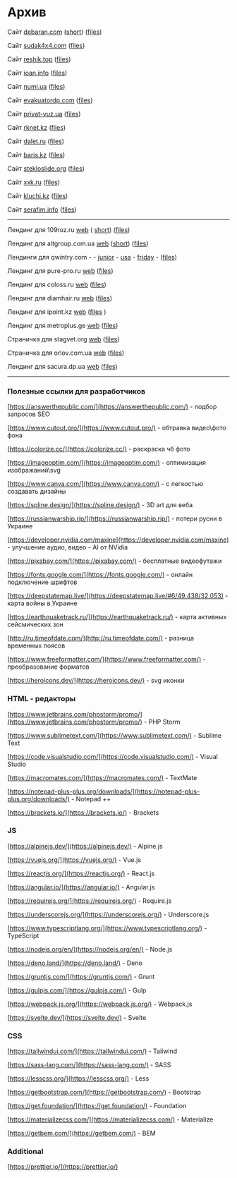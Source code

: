 # Архив


Сайт [debaran.com](https://sv-m.github.io/archive/debaran.com/) 
([short](https://tinyurl.com/9xbpn83c)) 
([files](/archive/debaran.com))

Сайт [sudak4x4.com](https://sv-m.github.io/archive/sudak4x4.com/) 
([files](/archive/sudak4x4.com))

Сайт [reshik.top](https://sv-m.github.io/archive/reshik.top/)
([files](/archive/reshik.top))

Сайт [ioan.info](https://sv-m.github.io/archive/ioan.info/)
([files](/archive/ioan.info))

Сайт [numi.ua](https://sv-m.github.io/archive/numi.ua/)
([files](/archive/numi.ua))

Сайт [evakuatordp.com](https://sv-m.github.io/archive/evakuatordp.com/)
([files](/archive/evakuatordp.com))

Сайт [privat-vuz.ua](https://sv-m.github.io/archive/privat-vuz.ua/)
([files](/archive/privat-vuz.ua))

Сайт [rknet.kz](https://sv-m.github.io/archive/rknet.kz/)
([files](/archive/rknet.kz))

Сайт [dalet.ru](https://sv-m.github.io/archive/dalet.ru/)
([files](/archive/dalet.ru))

Сайт [baris.kz](https://sv-m.github.io/archive/baris.kz/)
([files](/archive/baris.kz))

Сайт [stekloslide.org](https://sv-m.github.io/archive/stekloslide.org/)
([files](/archive/stekloslide.org))

Сайт [xxk.ru](https://sv-m.github.io/archive/xxk.ru/)
([files](/archive/xxk.ru))

Сайт [kluchi.kz](https://sv-m.github.io/archive/kluchi.kz/)
([files](/archive/kluchi.kz))

Сайт [serafim.info](https://sv-m.github.io/archive/serafim.info/)
([files](/archive/serafim.info))

----

Лендинг для 109roz.ru [web](https://sv-m.github.io/archive/109roz.ru/) 
( [short](https://tinyurl.com/yc7cr62r)) 
([files](/archive/109roz.ru))

Лендинг для altgroup.com.ua [web](https://sv-m.github.io/archive/altgroup.com.ua/) 
([short](https://tinyurl.com/auh87nzj)) 
([files](/archive/altgroup.com.ua))

Лендинги для qwintry.com - - 
[junior](https://sv-m.github.io/archive/qwintry.com/001/) -
[usa](https://sv-m.github.io/archive/qwintry.com/002/)  -
[friday](https://sv-m.github.io/archive/qwintry.com/003/) - ([files](archive/qwintry.com))

Лендинг для pure-pro.ru [web](https://sv-m.github.io/archive/pure-pro.ru/)
([files](/archive/pure-pro.ru))

Лендинг для coloss.ru [web](https://sv-m.github.io/archive/coloss.ru/)
([files](/archive/coloss.ru))

Лендинг для diamhair.ru [web](https://sv-m.github.io/archive/diamhair.ru/)
([files](/archive/diamhair.ru))

Лендинг для ipoint.kz [web](https://sv-m.github.io/archive/ipoint.kz/)
([files](/archive/ipoint.kz) )

Лендинг для metroplus.ge [web](https://sv-m.github.io/archive/metroplus.ge/)
([files](/archive/metroplus.ge))

Страничка для stagvet.org [web](https://sv-m.github.io/archive/stagvet.org/)
([files](/archive/stagvet.org))

Страничка для orlov.com.ua [web](https://sv-m.github.io/archive/orlov.com.ua/)
([files](/archive/orlov.com.ua))

Лендинг для sacura.dp.ua [web](https://sv-m.github.io/archive/sacura.dp.ua/)
([files](/archive/sacura.dp.ua))

----

### Полезные ссылки для разработчиков

[https://answerthepublic.com/](https://answerthepublic.com/) - подбор запросов SEO

[https://www.cutout.pro/](https://www.cutout.pro/) - обтравка видео\фото фона

[https://colorize.cc/](https://colorize.cc/) - раскраска чб фото 

[https://imageoptim.com/](https://imageoptim.com/) - оптимизация изображаний\svg 

[https://www.canva.com/](https://www.canva.com/) - с легкостью создавать дизайны

[https://spline.design/](https://spline.design/) - 3D art  для веба

[https://russianwarship.rip/](https://russianwarship.rip/) - потери русни в Украине

[https://developer.nvidia.com/maxine](https://developer.nvidia.com/maxine) - улучшение аудио, видео - AI от NVidia 

[https://pixabay.com/](https://pixabay.com/) - бесплатные видеофутажи

[https://fonts.google.com/](https://fonts.google.com/) - онлайн подключение шрифтов 

[https://deepstatemap.live/](https://deepstatemap.live/#6/49.438/32.053) - карта войны в Украине

[https://earthquaketrack.ru/](https://earthquaketrack.ru/) - карта активных сейсмических зон

[http://ru.timeofdate.com/](http://ru.timeofdate.com/) - разница временных поясов 

[https://www.freeformatter.com/](https://www.freeformatter.com/) - преобразование форматов

[https://heroicons.dev/](https://heroicons.dev/) - svg иконки


### HTML - редакторы

[https://www.jetbrains.com/phpstorm/promo/](https://www.jetbrains.com/phpstorm/promo/) - PHP Storm

[https://www.sublimetext.com/](https://www.sublimetext.com/) - Sublime Text

[https://code.visualstudio.com/](https://code.visualstudio.com/) - Visual Studio

[https://macromates.com/](https://macromates.com/) - TextMate

[https://notepad-plus-plus.org/downloads/](https://notepad-plus-plus.org/downloads/) - Notepad ++

[https://brackets.io/](https://brackets.io/) - Brackets 

### JS

[https://alpinejs.dev/](https://alpinejs.dev/) - Alpine.js

[https://vuejs.org/](https://vuejs.org/) - Vue.js

[https://reactjs.org/](https://reactjs.org/) - React.js

[https://angular.io/](https://angular.io/) - Angular.js

[https://requirejs.org/](https://requirejs.org/) - Require.js

[https://underscorejs.org/](https://underscorejs.org/) - Underscore.js

[https://www.typescriptlang.org/](https://www.typescriptlang.org/) -TypeScript

[https://nodejs.org/en/](https://nodejs.org/en/) - Node.js

[https://deno.land/](https://deno.land/) - Deno

[https://gruntjs.com/](https://gruntjs.com/) - Grunt

[https://gulpjs.com/](https://gulpjs.com/) - Gulp

[https://webpack.js.org/](https://webpack.js.org/) - Webpack.js

[https://svelte.dev/](https://svelte.dev/) - Svelte

### CSS

[https://tailwindui.com/](https://tailwindui.com/) - Tailwind

[https://sass-lang.com/](https://sass-lang.com/) - SASS

[https://lesscss.org/](https://lesscss.org/) - Less

[https://getbootstrap.com/](https://getbootstrap.com/) - Bootstrap

[https://get.foundation/](https://get.foundation/) - Foundation

[https://materializecss.com/](https://materializecss.com/) - Materialize

[https://getbem.com/](https://getbem.com/) - BEM

### Additional 

[https://prettier.io/](https://prettier.io/) 